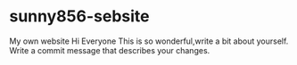 # sunny856-sebsite
My own website
Hi Everyone
This is so wonderful,write a bit about yourself.
Write a commit message that describes your changes.
